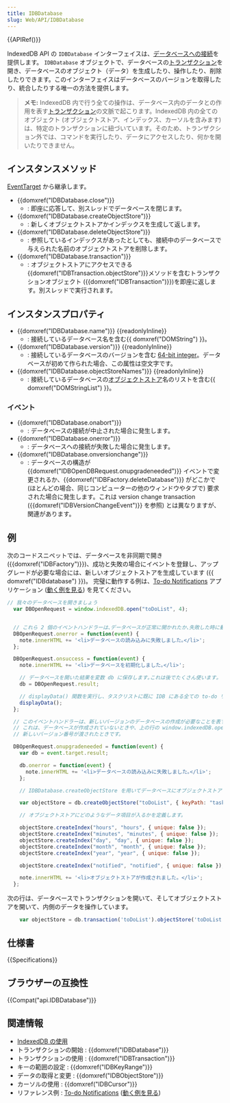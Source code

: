 ```yaml
---
title: IDBDatabase
slug: Web/API/IDBDatabase
---
```


{{APIRef()}}

IndexedDB API の `IDBDatabase` インターフェイスは、[データベースへの接続](/ja/docs/IndexedDB#database_connection)を提供します。 `IDBDatabase` オブジェクトで、データベースの[トランザクション](/ja/docs/IndexedDB#gloss_transaction)を開き、データベースのオブジェクト（データ）を生成したり、操作したり、削除したりできます。このインターフェイスはデータベースのバージョンを取得したり、統合したりする唯一の方法を提供します。

> **メモ:** IndexedDB 内で行う全ての操作は、データベース内のデータとの作用を表す[トランザクション](/ja/docs/IndexedDB/Basic_Concepts_Behind_IndexedDB#gloss_transaction)の文脈で起こります。IndexedDB 内の全てのオブジェクト (オブジェクトストア、インデックス、カーソルを含みます) は、特定のトランザクションに紐づいています。そのため、トランザクション外では、コマンドを実行したり、データにアクセスしたり、何かを開いたりできません。

## インスタンスメソッド

[EventTarget](/ja/docs/DOM/EventTarget) から継承します。

- {{domxref("IDBDatabase.close")}}
  - : 即座に応答して、別スレッドでデータベースを閉じます。
- {{domxref("IDBDatabase.createObjectStore")}}
  - : 新しくオブジェクトストアかインデックスを生成して返します。
- {{domxref("IDBDatabase.deleteObjectStore")}}
  - : 参照しているインデックスがあったとしても、接続中のデータベースで与えられた名前のオブジェクトストアを削除します。
- {{domxref("IDBDatabase.transaction")}}
  - : オブジェクトストアにアクセスできる{{domxref("IDBTransaction.objectStore")}}メソッドを含むトランザクションオブジェクト ({{domxref("IDBTransaction")}})を即座に返します。別スレッドで実行されます。

## インスタンスプロパティ

- {{domxref("IDBDatabase.name")}} {{readonlyInline}}
  - : 接続しているデータベース名を含む{{ domxref("DOMString") }}。
- {{domxref("IDBDatabase.version")}} {{readonlyInline}}
  - : 接続しているデータベースのバージョンを含む [64-bit integer](</ja/docs/NSPR_API_Reference/Long_Long_(64-bit)_Integers>)。データベースが初めて作られた場合、この属性は空文字です。
- {{domxref("IDBDatabase.objectStoreNames")}} {{readonlyInline}}
  - : 接続しているデータベースの[オブジェクトストア](/ja/docs/IndexedDB#gloss_object_store)名のリストを含む{{ domxref("DOMStringList") }}。

### イベント

- {{domxref("IDBDatabase.onabort")}}
  - : データベースの接続が中止された場合に発生します。
- {{domxref("IDBDatabase.onerror")}}
  - : データベースへの接続が失敗した場合に発生します。
- {{domxref("IDBDatabase.onversionchange")}}
  - : データベースの構造が {{domxref("IDBOpenDBRequest.onupgradeneeded")}} イベントで変更されるか、{{domxref("IDBFactory.deleteDatabase")}} がどこかで (ほとんどの場合、同じコンピューターの他のウィンドウやタブで) 要求された場合に発生します。これは version change transaction ({{domxref("IDBVersionChangeEvent")}} を参照) とは異なりますが、関連があります。

## 例

次のコードスニペットでは、データベースを非同期で開き ({{domxref("IDBFactory")}})、成功と失敗の場合にイベントを登録し、アップグレードが必要な場合には、新しいオブジェクトストアを生成しています ({{ domxref("IDBdatabase") }})。 完璧に動作する例は、[To-do Notifications](https://github.com/mdn/dom-examples/tree/main/to-do-notifications) アプリケーション ([動く例を見る](https://mdn.github.io/dom-examples/to-do-notifications/)) を見てください。

```js
// 我々のデータベースを開きましょう
  var DBOpenRequest = window.indexedDB.open("toDoList", 4);


  // これら 2 個のイベントハンドラーは､データベースが正常に開かれたか､失敗した時に動作します｡
  DBOpenRequest.onerror = function(event) {
    note.innerHTML += '<li>データベースの読み込みに失敗しました｡</li>';
  };

  DBOpenRequest.onsuccess = function(event) {
    note.innerHTML += '<li>データベースを初期化しました｡</li>';

    // データベースを開いた結果を変数 db に保存します｡これは後でたくさん使います｡
    db = DBOpenRequest.result;

    // displayData() 関数を実行し、タスクリストに既に IDB にある全ての to-do リストデータを入れます。
    displayData();
  };

  // このイベントハンドラーは、新しいバージョンのデータベースの作成が必要なことを表すイベントを処理します。
  // これは、データベースが作成されていないときや、上の行の window.indexedDB.open に
  // 新しいバージョン番号が渡されたときです。

  DBOpenRequest.onupgradeneeded = function(event) {
    var db = event.target.result;

    db.onerror = function(event) {
      note.innerHTML += '<li>データベースの読み込みに失敗しました｡</li>';
    };

    // IDBDatabase.createObjectStore を用いてデータベースにオブジェクトストアを作成します。

    var objectStore = db.createObjectStore("toDoList", { keyPath: "taskTitle" });

    // オブジェクトストアにどのようなデータ項目が入るかを定義します。

    objectStore.createIndex("hours", "hours", { unique: false });
    objectStore.createIndex("minutes", "minutes", { unique: false });
    objectStore.createIndex("day", "day", { unique: false });
    objectStore.createIndex("month", "month", { unique: false });
    objectStore.createIndex("year", "year", { unique: false });

    objectStore.createIndex("notified", "notified", { unique: false });

    note.innerHTML += '<li>オブジェクトストアが作成されました。</li>';
  };
```

次の行は、データベースでトランザクションを開いて、そしてオブジェクトストアを開いて、内側のデータを操作しています。

```js
    var objectStore = db.transaction('toDoList').objectStore('toDoList');
```

## 仕様書

{{Specifications}}

## ブラウザーの互換性

{{Compat("api.IDBDatabase")}}

## 関連情報

- [IndexedDB の使用](/ja/docs/Web/API/IndexedDB_API/Using_IndexedDB)
- トランザクションの開始 : {{domxref("IDBDatabase")}}
- トランザクションの使用 : {{domxref("IDBTransaction")}}
- キーの範囲の設定 : {{domxref("IDBKeyRange")}}
- データの取得と変更 : {{domxref("IDBObjectStore")}}
- カーソルの使用 : {{domxref("IDBCursor")}}
- リファレンス例 : [To-do Notifications](https://github.com/mdn/dom-examples/tree/main/to-do-notifications) ([動く例を見る](https://mdn.github.io/dom-examples/to-do-notifications/))
